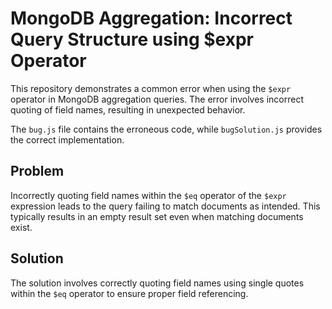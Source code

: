 # MongoDB Aggregation: Incorrect Query Structure using $expr Operator

This repository demonstrates a common error when using the `$expr` operator in MongoDB aggregation queries.  The error involves incorrect quoting of field names, resulting in unexpected behavior.

The `bug.js` file contains the erroneous code, while `bugSolution.js` provides the correct implementation.

## Problem

Incorrectly quoting field names within the `$eq` operator of the `$expr` expression leads to the query failing to match documents as intended. This typically results in an empty result set even when matching documents exist.

## Solution

The solution involves correctly quoting field names using single quotes within the `$eq` operator to ensure proper field referencing.
